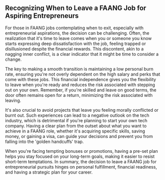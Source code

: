 ## Recognizing When to Leave a FAANG Job for Aspiring Entrepreneurs
For those in FAANG jobs contemplating when to exit, especially with entrepreneurial aspirations, the decision can be challenging. Often, the realization that it's time to leave comes when you or someone you know starts expressing deep dissatisfaction with the job, feeling trapped or disillusioned despite the financial rewards. This discontent, akin to a nagging inner conflict, is a clear indicator that it might be time to consider a change.

The key to making a smooth transition is maintaining a low personal burn rate, ensuring you're not overly dependent on the high salary and perks that come with these jobs. This financial independence gives you the flexibility to leave when you're ready and reduces the risk associated with stepping out on your own. Remember, if you're skilled and leave on good terms, the door often remains open for a return, minimizing the risk associated with leaving.

It's also crucial to avoid projects that leave you feeling morally conflicted or burnt out. Such experiences can lead to a negative outlook on the tech industry, which is detrimental if you're planning to start your own tech company. Having a clear plan from the outset about what you want to achieve in a FAANG role, whether it's acquiring specific skills, saving money, or gaining a visa, can guide your decisions and prevent you from falling into the 'golden handcuffs' trap.

When you're facing tempting bonuses or promotions, having a pre-set plan helps you stay focused on your long-term goals, making it easier to resist short-term temptations. In summary, the decision to leave a FAANG job for entrepreneurial pursuits hinges on personal fulfillment, financial readiness, and having a strategic plan for your career.